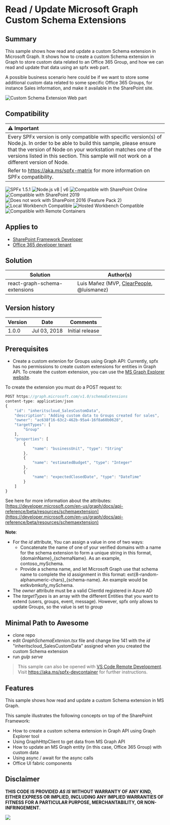 # Read / Update Microsoft Graph Custom Schema Extensions

## Summary
This sample shows how read and update a custom Schema extension in Microsoft Graph. It shows how to create a
custom Schema extension in Graph to store custom data related to an Office 365 Group, and how we can read and update
that data using an spfx web part.

A possible business scenario here could be if we want to store some additional custom data related to some specific
Office 365 Groups, for instance Sales information, and make it available in the SharePoint site.

![Custom Schema Extension Web part](./assets/webpart.png)


## Compatibility

| :warning: Important          |
|:---------------------------|
| Every SPFx version is only compatible with specific version(s) of Node.js. In order to be able to build this sample, please ensure that the version of Node on your workstation matches one of the versions listed in this section. This sample will not work on a different version of Node.|
|Refer to <https://aka.ms/spfx-matrix> for more information on SPFx compatibility.   |

![SPFx 1.5.1](https://img.shields.io/badge/SPFx-1.5.1-green.svg) 
![Node.js v8 | v6](https://img.shields.io/badge/Node.js-v8%20%7C%20v6-green.svg) 
![Compatible with SharePoint Online](https://img.shields.io/badge/SharePoint%20Online-Compatible-green.svg)
![Compatible with SharePoint 2019](https://img.shields.io/badge/SharePoint%20Server%202019-Compatible-green.svg)
![Does not work with SharePoint 2016 (Feature Pack 2)](https://img.shields.io/badge/SharePoint%20Server%202016%20(Feature%20Pack%202)-Incompatible-red.svg "SharePoint Server 2016 Feature Pack 2 requires SPFx 1.1")
![Local Workbench Compatible](https://img.shields.io/badge/Local%20Workbench-Compatible-green.svg)
![Hosted Workbench Compatible](https://img.shields.io/badge/Hosted%20Workbench-Compatible-green.svg)
![Compatible with Remote Containers](https://img.shields.io/badge/Remote%20Containers-Compatible-green.svg)

## Applies to

* [SharePoint Framework Developer](https://learn.microsoft.com/sharepoint/dev/spfx/sharepoint-framework-overview)
* [Office 365 developer tenant](https://learn.microsoft.com/sharepoint/dev/spfx/set-up-your-developer-tenant)

## Solution

Solution|Author(s)
--------|---------
react-graph-schema-extensions|Luis Mañez (MVP, [ClearPeople](http://www.clearpeople.com), @luismanez)

## Version history

Version|Date|Comments
-------|----|--------
1.0.0|Jul 03, 2018|Initial release



## Prerequisites
* Create a custom extenion for Groups using Graph API: Currently, spfx has no permissions to create custom extensions
for entities in Graph API. To create the custom extension, you can use the [MS Graph Explorer website](https://developer.microsoft.com/en-us/graph/graph-explorer).

To create the extension you must do a POST request to:

```js
POST https://graph.microsoft.com/v1.0/schemaExtensions
content-type: application/json
{
    "id": "inheritscloud_SalesCustomData",
    "description": "Adding custom data to Groups created for sales",
    "owner": "ac638f16-63c2-462b-95a4-16f8a60b0628",
    "targetTypes": [
        "Group"
    ],
    "properties": [
        {
            "name": "businessUnit", "type": "String"
        },
        {
            "name": "estimatedBudget", "type": "Integer"
        },
        {
            "name": "expectedClosedDate", "type": "DateTime"
        }
    ]
}
```

See here for more information about the attributes: [https://developer.microsoft.com/en-us/graph/docs/api-reference/beta/resources/schemaextension](https://developer.microsoft.com/en-us/graph/docs/api-reference/beta/resources/schemaextension)

__Note__:
* For the _id_ attribute, You can assign a value in one of two ways:
    * Concatenate the name of one of your verified domains with a name for the schema extension to form a unique string in this format, {domainName}_{schemaName}. As an example, contoso_mySchema. 
    * Provide a schema name, and let Microsoft Graph use that schema name to complete the id assignment in this format: ext{8-random-alphanumeric-chars}_{schema-name}. An example would be extkvbmkofy_mySchema.
* The _owner_ attribute must be a valid ClientId registered in Azure AD
* The _targetTypes_ is an array with the different Entities that you want to extend (users, groups, event, message). However, spfx only allows to update Groups, so the value is set to _group_

## Minimal Path to Awesome

* clone repo
* edit _GraphSchemaExtenion.tsx_ file and change line 141 with the _id_ "inheritscloud_SalesCustomData" assigned when you created the custom Schema extension
* run _gulp serve_

>  This sample can also be opened with [VS Code Remote Development](https://code.visualstudio.com/docs/remote/remote-overview). Visit https://aka.ms/spfx-devcontainer for further instructions.

## Features

This sample shows how read and update a custom Schema extension in MS Graph.

This sample illustrates the following concepts on top of the SharePoint Framework:

* How to create a custom schema extension in Graph API using Graph Explorer tool
* Using GraphHttpClient to get data from MS Graph API
* How to update an MS Graph entity (in this case, Office 365 Group) with custom data
* Using async / await for the async calls
* Office UI fabric components


## Disclaimer

**THIS CODE IS PROVIDED *AS IS* WITHOUT WARRANTY OF ANY KIND, EITHER EXPRESS OR IMPLIED, INCLUDING ANY IMPLIED WARRANTIES OF FITNESS FOR A PARTICULAR PURPOSE, MERCHANTABILITY, OR NON-INFRINGEMENT.**


<img src="https://pnptelemetry.azurewebsites.net/sp-dev-fx-webparts/samples/react-graph-schema-extensions" />
